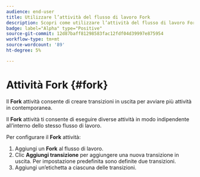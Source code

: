 ```yaml
---
audience: end-user
title: Utilizzare l’attività del flusso di lavoro Fork
description: Scopri come utilizzare l’attività del flusso di lavoro Fork
badge: label="Alpha" type="Positive"
source-git-commit: 12d87baff81298583fac12fdf04d39997e875954
workflow-type: tm+mt
source-wordcount: '89'
ht-degree: 5%

---
```



# Attività Fork {#fork}

Il **Fork** attività consente di creare transizioni in uscita per avviare più attività in contemporanea.

Il **Fork** attività ti consente di eseguire diverse attività in modo indipendente all’interno dello stesso flusso di lavoro.

Per configurare il **Fork** attività:

1. Aggiungi un **Fork** al flusso di lavoro.
1. Clic **Aggiungi transizione** per aggiungere una nuova transizione in uscita. Per impostazione predefinita sono definite due transizioni.
1. Aggiungi un’etichetta a ciascuna delle transizioni.
